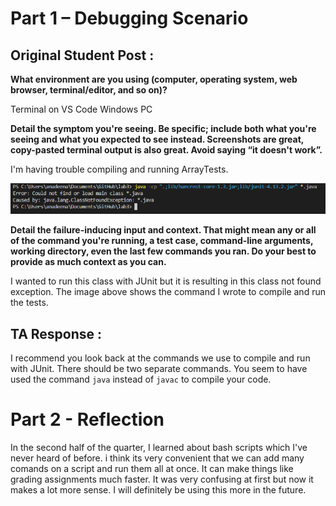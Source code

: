 # Part 1 – Debugging Scenario

## Original Student Post :

**What environment are you using (computer, operating system, web browser, terminal/editor, and so on)?**

Terminal on VS Code Windows PC

**Detail the symptom you're seeing. Be specific; include both what you're seeing and what you expected to see instead. Screenshots are great, copy-pasted terminal output is also great. Avoid saying “it doesn't work”.**

I'm having trouble compiling and running ArrayTests. 

![image](compile.PNG)

**Detail the failure-inducing input and context. That might mean any or all of the command you're running, a test case, command-line arguments, working directory, even the last few commands you ran. Do your best to provide as much context as you can.**

I wanted to run this class with JUnit but it is resulting in this class not found exception. The image above shows the command I wrote to compile and run the tests. 

## TA Response :

I recommend you look back at the commands we use to compile and run with JUnit. There should be two separate commands. You seem to have used the command ```java``` instead of ```javac``` to compile your code.

# Part 2 - Reflection

In the second half of the quarter, I learned about bash scripts which I've never heard of before. i think its very convenient that we can add many comands on a script and run them all at once. It can make things like
grading assignments much faster. It was very confusing at first but now it makes a lot more sense. I will definitely be using this more in the future. 


